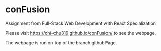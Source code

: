 # conFusion
Assignment from Full-Stack Web Development with React Specialization

Please visit https://chi-chu319.github.io/conFusion/ to see the webpage.

The webpage is run on top of the branch githubPage.
